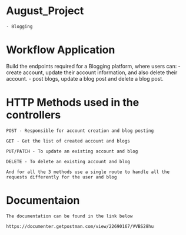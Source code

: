 # August_Project

    - Blogging

# Workflow Application

Build the endpoints required for a Blogging platform, where users can: - create account, update their account information, and also delete their account. - post blogs, update a blog post and delete a blog post.

# HTTP Methods used in the controllers

    POST - Responsible for account creation and blog posting

    GET - Get the list of created account and blogs

    PUT/PATCH - To update an existing account and blog

    DELETE - To delete an existing account and blog

    And for all the 3 methods use a single route to handle all the requests differently for the user and blog

# Documentaion

    The documentation can be found in the link below

    https://documenter.getpostman.com/view/22690167/VVBS28hu
